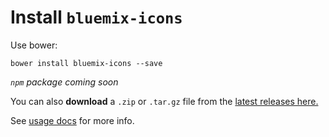 # Install `bluemix-icons`

Use bower:
```
bower install bluemix-icons --save
```

*`npm` package coming soon*

You can also **download** a `.zip` or `.tar.gz` file from the [latest releases here.](https://github.ibm.com/Bluemix/bluemix-icons/releases)

See [usage docs](https://github.ibm.com/Bluemix/bluemix-icons/blob/master/docs/usage.md) for more info.
